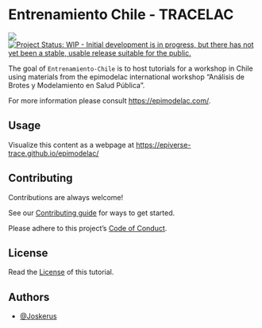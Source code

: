 
<!-- README.md is generated from README.Rmd. Please edit that file -->

# Entrenamiento Chile - TRACELAC

<!-- badges: start -->

[![](https://img.shields.io/badge/lifecycle-experimental-orange.svg)](https://lifecycle.r-lib.org/articles/stages.html#experimental)
[![Project Status: WIP - Initial development is in progress, but there
has not yet been a stable, usable release suitable for the
public.](https://www.repostatus.org/badges/latest/wip.svg)](https://www.repostatus.org/#wip)
<!-- badges: end -->

The goal of `Entrenamiento-Chile` is to host tutorials for a workshop in
Chile using materials from the epimodelac international workshop “Análisis de Brotes y Modelamiento en Salud Pública”.

For more information please consult <https://epimodelac.com/>.

## Usage

Visualize this content as a webpage at
<https://epiverse-trace.github.io/epimodelac/>

<!-- To build the website locally, please refer to [the contributing guidelines](CONTRIBUTING.md). -->

## Contributing

Contributions are always welcome!

See our [Contributing guide](CONTRIBUTING.md) for ways to get started.

Please adhere to this project’s [Code of Conduct](CODE_OF_CONDUCT.md).

<!-- ## Support -->
<!-- Please see our [Getting help guide](/.github/SUPPORT.md) for support. -->

## License

Read the [License](LICENSE.md) of this tutorial.

## Authors

- [@Joskerus](https://github.com/Joskerus/)
